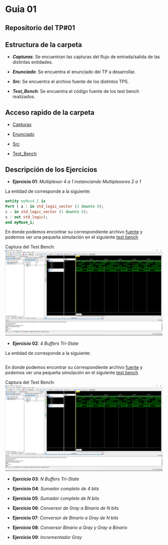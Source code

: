 # Guia 01

## Repositorio del TP#01

## Estructura de la carpeta

* ***Capturas***: Se encuentran las capturas del flujo de entrada/salida de las distintas entidades.

* ***Enunciado***: Se encuentra el enunciado del TP a desarrollar.

* ***Src***: Se encuentra el archivo fuente de los distintos TPS.

* ***Test_Bench***: Se encuentra el código fuente de los test bench realizados.

## Acceso rapido de la carpeta

* [Capturas](/guia01/capturas/)

* [Enunciado](/guia01/enunciado/guiaDeClase01.pdf)

* [Src](/guia01/src/)

* [Test_Bench](/guia01/test_bench/)

## Descripción de los Ejercicios

* **Ejercicio 01**: *Multiplexor 4 a 1 instanciando Multiplexores 2 a 1*

La entidad de corresponde a la siguiente: 

```vhdl
entity myMux4_1 is
Port ( a : in std_logic_vector (3 downto 0);
c : in std_logic_vector (1 downto 0);
s : out std_logic);
end myMux4_1;
```
En donde podemos encontrar su correspondiente archivo [fuente](/guia01/src/guiaDeClase00_01.vhd) y podemos ver una pequeña simulación en el siguiente [test bench](/guia01/test_bench/guiaDeClase01_01_tb.vhd)

Captura del Test Bench:
![alt text](https://github.com/nicoriostaurasi/TD1_UTN_FRBA/blob/master/guia01/capturas/screenguiaDeClase01_01.PNG?raw=true "Logo Title Text 1")

* **Ejercicio 02**: *4 Buffers Tri-State*

La entidad de corresponde a la siguiente: 

```vhdl

```
En donde podemos encontrar su correspondiente archivo [fuente](/guia01/src/guiaDeClase00_02.vhd) y podemos ver una pequeña simulación en el siguiente [test bench](/guia01/test_bench/guiaDeClase01_01_tb.vhd)

Captura del Test Bench:
![alt text](https://github.com/nicoriostaurasi/TD1_UTN_FRBA/blob/master/guia01/capturas/screenguiaDeClase01_01.PNG?raw=true "Logo Title Text 1")


* **Ejercicio 03**: *N Buffers Tri-State*

* **Ejercicio 04**: *Sumador completo de 4 bits*

* **Ejercicio 05**: *Sumador completo de N bits*

* **Ejercicio 06**: *Conversor de Gray a Binario de N bits*

* **Ejercicio 07**: *Conversor de Binario a Gray de N bits*

* **Ejercicio 08**: *Conversor Binario a Gray y Gray a Binario*

* **Ejercicio 09**: *Incrementador Gray*
